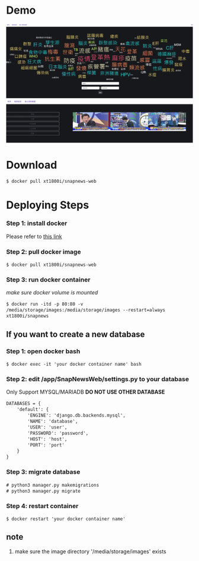 # Demo
![image](https://github.com/xianyuntang/snapnews/blob/master/demo/1568101923597.jpg)
![image](https://github.com/xianyuntang/snapnews/blob/master/demo/1567759244991.jpg)

# Download

````
$ docker pull xt1800i/snapnews-web
````

# Deploying Steps 

### Step 1: install docker
Please refer to  [this link](https://www.linode.com/docs/applications/containers/install-docker-ce-ubuntu-1804/)

### Step 2: pull docker image
````
$ docker pull xt1800i/snapnews-web
````

### Step 3: run docker container
*make sure docker volume is mounted*
````
$ docker run -itd -p 80:80 -v /media/storage/images:/media/storage/images --restart=always  xt1800i/snapnews
````

## If you want to create a new database 

### Step 1: open docker bash 
````
$ docker exec -it 'your docker container name' bash
````

### Step 2: edit /app/SnapNewsWeb/settings.py to your database
Only Support MYSQL/MARIADB **DO NOT USE OTHER DATABASE** 
````
DATABASES = {
    'default': {
        'ENGINE': 'django.db.backends.mysql',
        'NAME': 'database',
        'USER': 'user',
        'PASSWORD': 'password',
        'HOST': 'host',
        'PORT': 'port'
    }
}
````
### Step 3: migrate database 
````
# python3 manager.py makemigrations
# python3 manager.py migrate
````
### Step 4: restart container 
````
$ docker restart 'your docker container name'
````
## note
1. make sure the image directory '/media/storage/images' exists 

